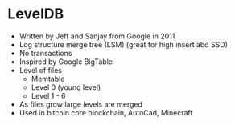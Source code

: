 # LevelDB
- Written by Jeff and Sanjay from Google in 2011
- Log structure merge tree (LSM) (great for high insert abd SSD)
- No transactions
- Inspired by Google BigTable
- Level of files
  - Memtable
  - Level 0 (young level)
  - Level 1 - 6
- As files grow large levels are merged
- Used in bitcoin core blockchain, AutoCad, Minecraft